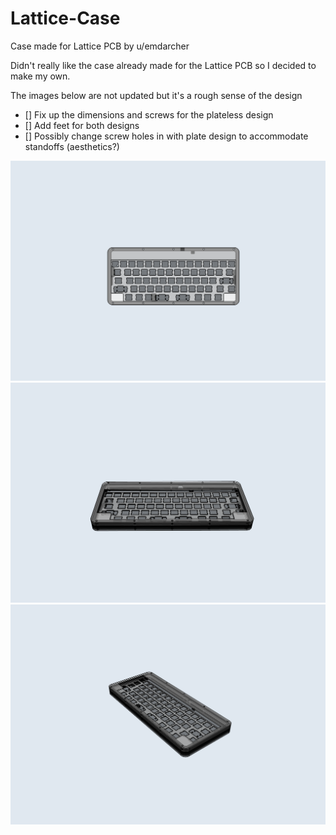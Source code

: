 # Lattice-Case
Case made for Lattice PCB by u/emdarcher

Didn't really like the case already made for the Lattice PCB so I decided to make my own.

The images below are not updated but it's a rough sense of the design

- [] Fix up the dimensions and screws for the plateless design
- [] Add feet for both designs
- [] Possibly change screw holes in with plate design to accommodate standoffs (aesthetics?)

![Top image](https://github.com/HotSauce12/Lattice-Case/blob/master/Images/Top%20with%20edges.PNG)
![Slanted top image](https://github.com/HotSauce12/Lattice-Case/blob/master/Images/Slanted%20front%20view%20with%20edges.PNG)
![Slanted side image](https://github.com/HotSauce12/Lattice-Case/blob/master/Images/Slanted%20side%20view%20with%20edges.PNG)

